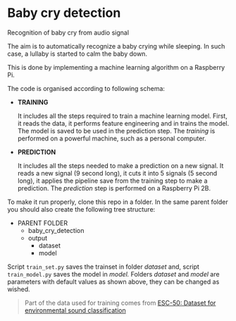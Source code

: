 # Baby cry detection
Recognition of baby cry from audio signal

The aim is to automatically recognize a baby crying while sleeping. In such case, a lullaby is started to calm the baby
down.

This is done by implementing a machine learning algorithm on a Raspberry Pi.

The code is organised according to following schema:

+ **TRAINING**

  It includes all the steps required to train a machine learning model. First, it reads the data, it performs feature
  engineering and in trains the model. The model is saved to be used in the prediction step. The _training_ is performed
  on a powerful machine, such as a personal computer.

+ **PREDICTION**

  It includes all the steps needed to make a prediction on a new signal. It reads a new signal (9 second long), it cuts
  it into 5 signals (5 second long), it applies the pipeline save from the training step to make a prediction. The
  _prediction_ step is performed on a Raspberry Pi 2B.

To make it run properly, clone this repo in a folder. In the same parent folder you should also create the following
tree structure:
* PARENT FOLDER
  * baby_cry_detection
  * output
    * dataset
    * model

Script `train_set.py` saves the trainset in folder _dataset_ and, script `train_model.py` saves the model in _model._
Folders _dataset_ and _model_ are parameters with default values as shown above, they can be changed as wished.

>Part of the data used for training comes from
[ESC-50: Dataset for environmental sound classification](https://github.com/karoldvl/ESC-50)